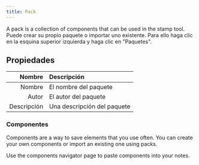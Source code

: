 ```yaml
---
title: Pack
---
```


A pack is a collection of components that can be used in the stamp tool. Puede crear su propio paquete o importar uno existente. Para ello haga clic en la esquina superior izquierda y haga clic en "Paquetes".

## Propiedades

|      Nombre | Descripción                 |
| ----------: | :-------------------------- |
|      Nombre | El nombre del paquete       |
|       Autor | El autor del paquete        |
| Descripción | Una descripción del paquete |

### Componentes

Components are a way to save elements that you use often. You can create your own components or import an existing one using packs.

Use the components navigator page to paste components into your notes.
